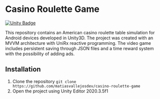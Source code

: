 # Casino Roulette Game

[![Unity Badge](http://img.shields.io/badge/-Unity3D_2020.3.5f1-000?logo=unity&link=https://unity.com/)](https://unity.com/)

This repository contains an American casino roulette table simulation for Android devices developed in Unity3D. The project was created with an MVVM architecture with UniRx reactive programming. The video game includes persistent saving through JSON files and a time reward system with the possibility of adding ads.

## Installation

1. Clone the repository  ``git clone https://github.com/matiasvallejosdev/casino-roulette-game``
2. Open the project using Unity Editor 2020.3.5f1
